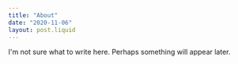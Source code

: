 ```yaml
---
title: "About"
date: "2020-11-06"
layout: post.liquid
---
```


I'm not sure what to write here. Perhaps something will appear later.
